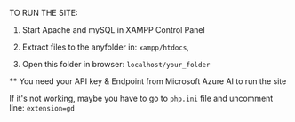 TO RUN THE SITE: 

1. Start Apache and mySQL in XAMPP Control Panel

2. Extract files to the anyfolder in: `xampp/htdocs`, 

3. Open this folder in browser: `localhost/your_folder` 

** You need your API key & Endpoint from Microsoft Azure AI to run the site

If it's not working, maybe you have to go to `php.ini` file and uncomment line: `extension=gd`
